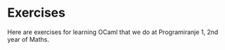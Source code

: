 # Exercises

Here are exercises for learning OCaml that we do at Programiranje 1, 2nd year of Maths.